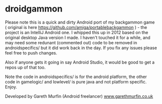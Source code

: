 # droidgammon

Please note this is a quick and dirty Android port of my backgammon game ( original is here https://github.com/amiga/portablebackgammon ) - the project is an IntelliJ Android one. I whipped this up in 2012 based on the original desktop Java version I made. I haven't touched it for a while, and may need some redunant (commented out) code to be removed in androidspecifics/ but it did work back in the day. If you fix any issues please feel free to push changes. 

Also if anyone gets it going in say Android Studio, it would be good to get a repos up of that too.

Note the code in androidspecifics/ is for the android platform, the other code in gamelogic/ and lowlevel/ is pure java and not platform specific. Enjoy.

Developed by Gareth Murfin (Android freelancer) www.garethmurfin.co.uk
